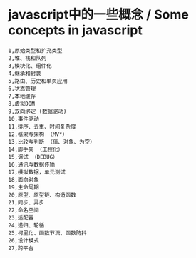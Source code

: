 
# javascript中的一些概念 / Some concepts in javascript


```
1,原始类型和扩充类型
2,堆、栈和队列
3,模块化、组件化
4,继承和封装
5,路由、历史和单页应用
6,状态管理
7,本地缓存
8,虚拟DOM
9,双向绑定 (数据驱动)
10,事件驱动
11,排序、去重、时间复杂度
12,框架与架构 （MV*）
13,比较与判断 （值、对象、为空）
14,脚手架 （工程化）
15,调试 （DEBUG）
16,通讯与数据传输
17,模拟数据，单元测试
18,面向对象
19,生命周期
20,原型、原型链、构造函数
21,同步、异步
22,命名空间
23,适配器
24,递归、轮循
25,柯里化、函数节流、函数防抖
26,设计模式
27,跨平台
```



